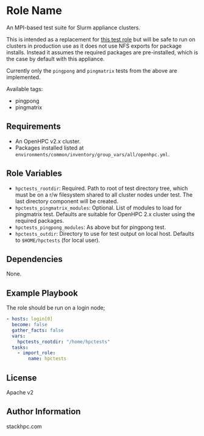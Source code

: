 Role Name
=========

An MPI-based test suite for Slurm appliance clusters.

This is intended as a replacement for [this test role](`https://github.com/stackhpc/ansible_collection_slurm_openstack_tools/tree/main/roles/test/`) but will be safe to run on clusters in production use as it does not use NFS exports for package installs. Instead it assumes the required packages are pre-installed, which is the case by default with this appliance. 

Currently only the `pingpong` and `pingmatrix` tests from the above are implemented.

Available tags:
  - pingpong
  - pingmatrix

Requirements
------------

- An OpenHPC v2.x cluster.
- Packages installed listed at `environments/common/inventory/group_vars/all/openhpc.yml`.

Role Variables
--------------

- `hpctests_rootdir`: Required. Path to root of test directory tree, which must be on a r/w filesystem shared to all cluster nodes under test. The last directory component will be created.
- `hpctests_pingmatrix_modules`: Optional. List of modules to load for pingmatrix test. Defaults are suitable for OpenHPC 2.x cluster using the required packages.
- `hpctests_pingpong_modules`: As above but for pingpong test.
- `hpctests_outdir`: Directory to use for test output on local host. Defaults to `$HOME/hpctests` (for local user).

Dependencies
------------

None.

Example Playbook
----------------

The role should be run on a login node;

```yaml
- hosts: login[0]
  become: false
  gather_facts: false
  vars:
    hpctests_rootdir: "/home/hpctests"
  tasks:
    - import_role:
        name: hpctests
```

License
-------

Apache v2

Author Information
------------------

stackhpc.com
